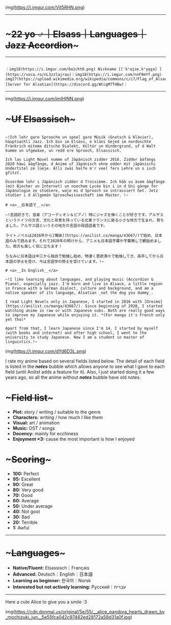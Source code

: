 img(https://i.imgur.com/Vjt5RHN.png)

---
# ~~~<a>__22 yo ♂｜Elsass｜Languages｜Jazz Accordion</a>__~~~
---
~~~｜img18(https://i.imgur.com/uObIqwx.png) [MAL](https://myanimelist.net/profile/Kaiserkueche)｜img18(https://upload.wikimedia.org/wikipedia/fr/thumb/c/c8/Twitter_Bird.svg/1200px-Twitter_Bird.svg.png) [Twitter](https://twitter.com/kaizokuroo)｜img18(https://i.imgur.com/nnF9mYf.png) Kaiserküeche#5812｜

｜img18(https://i.imgur.com/Oa1chtO.png) Nickname [[ˈkʰai̯sʀ̩ˌkʰyə̯χə] ](https://voca.ro/nL3zzlajrau)｜img18(https://i.imgur.com/nnF9mYf.png) img27(https://upload.wikimedia.org/wikipedia/commons/c/c7/Flag_of_Alsace.svg) [Server for Alsatian](https://discord.gg/WCcgM7T4Bw)｜
~~~

---

img(https://i.imgur.com/imIHlNN.png)

# ~~~<a>__Uf Elsassisch__</a>~~~
~~~

~!Ich lehr gare Sprooche un speel gare Müsik (Gnatsch & Klàvier), häuptsachli Jazz. Ich bin im Elsàss, e kläni Gejed im nordoschte Frànkrich miteme ditsche Dialekt, Kültür un Hindergrund, uf d Walt kumme un ufgewàxe, un redd ere Sprooch, Elsassisch. 

Ich las Light Novel numme uf Jàpànisch zidder 2016. Zidder ààfàngs 2020 hàwi ààgfànge, d Anime uf Jàpànisch ohne odder mit jàpànischi Undertitel ze lüeje. Àlli zwäi halfe m'r veel fers Lehre un s isch gfitzt.

Üsserdem lehr i Jàpànisch zidder d Troisième. Ich hàb vu àsem ààgfànge (mit Biecher un Internet) un noochem Lycée bin i in d Üni gànge fer Jàpànologie ze stüdiere, waje mi d Sprooch so intrassiert het. Jetz stüdier i d àllgemän Sproochwisseschaft ime Master. !~

# <a>__日本語で__</a>

~!言語好きで、音楽（アコーディオン＆ピアノ）特にジャズを弾くことが好きです。アルザスというドイツの方言、文化と背景を持っている北東フランスに居る小さな地方で生まれ、育ちました。アルザス語というその地方の言語の母語話者です。

ライトノベルは2016年から[俺妹](https://anilist.co/manga/43667/)で始め、日本語のみで読みます。それで2020年の明けから、アニメも日本語字幕か字幕無しで観始めました。両方も楽しく役に立ちます！

ちなみに日本語は中三から独自で勉強し始め、物凄く意欲満々で勉強してき、高卒してから日本語の学士を受け、今は言語学の修士を受けています。!~

# <a>__In English__</a>

~!I like learning about languages, and playing music (Accordion & Piano), especially jazz. I'm born and live in Alsace, a little region in France with a German dialect, culture and background, and am a native speaker of its language, Alsatian _not the dog you dummy_.

I read Light Novels only in Japanese, I started in 2016 with [Oreimo](https://anilist.co/manga/43667/). Since beginning of 2020, I started watching anime in raw or with Japanese subs. Both are really good ways to improve my Japanese while enjoying it. *(For manga it's French only yet tho)*

Apart from that, I learn Japanese since I'm 14. I started by myself (with books and internet) and after high school, I went to the university to study Japanese. Now I am a student in master of linguistics.!~

~~~

img(https://i.imgur.com/dYd6D3L.png)

I rate my anime based on several fields listed below. The detail of each field is listed in the ___notes___ bubble which allows anyone to see what I gave to each field (until Anilist adds a feature for it). Also, I just started doing it a few years ago, so all the anime without ___notes___ bubble have old notes.

# ~~~__<a>Field list</a>__~~~
- __Plot:__ story / writing / suitable to the genre 
- __Characters:__ writing / how much I like them
- __Visual:__ art / animation
- __Music:__ OST / songs
- __Decency:__ mainly for ecchiness
- __Enjoyment ×3:__ cause the most important is how I enjoyed

# ~~~__<a>Scoring</a>__~~~

- __100:__ Perfect
- __95:__ Excellent
- __90:__ Great
- __80:__ Very good
- __70:__ Good
- __60:__ Average
- __50:__ Under average
- __40:__ Not goot
- __30:__ Bad
- __20:__ Terrible
- __1:__ Awful

---

# ~~~__<a>Languages</a>__~~~
- __Native/Fluent:__ Elsassisch｜Français
- __Advanced:__ Deutsch｜English｜日本語
- __Learning as beginner:__ 한국어｜Norsk
- __Interested but not actively learning:__ Русский｜עברית

---
Here a cute Alice to give you a smile :3

img(https://cdn.donmai.us/original/5e/55/__alice_pandora_hearts_drawn_by_mochizuki_jun__5e55fca042c97462ed28172a58d31a0f.jpg)
